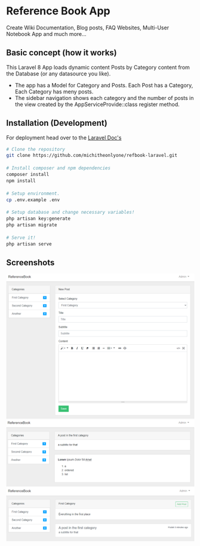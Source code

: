 # Reference Book App
Create Wiki Documentation, Blog posts, FAQ Websites, Multi-User Notebook App and much more...

## Basic concept (how it works)
This Laravel 8 App loads dynamic content Posts by Category content from the Database (or any datasource you like).

- The app has a Model for Category and Posts. Each Post has a Category, Each Category has meny posts.
- The sidebar navigation shows each category and the number of posts in the view created by the AppServiceProvide::class register method.

## Installation (Development)
For deployment head over to the [Laravel Doc's](https://laravel.com/docs/8.x/deployment)

```bash
# Clone the repository
git clone https://github.com/michitheonlyone/refbook-laravel.git

# Install composer and npm dependencies
composer install
npm install

# Setup environment.
cp .env.example .env

# Setup database and change necessary variables!
php artisan key:generate
php artisan migrate

# Serve it!
php artisan serve
```

## Screenshots
![Create Post](./screenshots/createpost.png)
![Show Post](./screenshots/showpost.png)
![Sho Posts](./screenshots/showpostlist.png)
